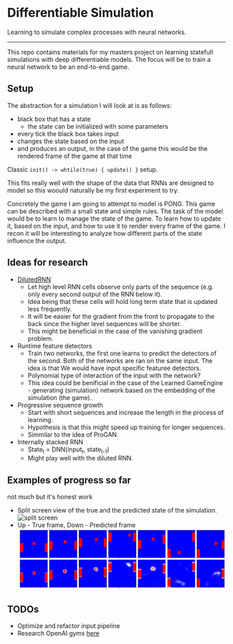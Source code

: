 # Differentiable Simulation
Learning to simulate complex processes with neural networks.

---

This repo contains materials for my masters project on learning statefull simulations with deep differentiable models. The focus will be to train a neural network to be an end-to-end game.

## Setup
The abstraction for a simulation I will look at is as follows:
 - black box that has a state
     - the state can be initialized with some parameters
 - every tick the black box takes input
 - changes the state based on the input
 - and produces an output, in the case of the game this would be the rendered frame of the game at that time
 
Classic `init() -> whtile(true) { update() }` setup.

This fits really well with the shape of the data that RNNs are designed to model so this woould naturally be my first experiment to try.

Concretely the game I am going to attempt to model is PONG. This game can be described with a small state and simple rules. The task of the model would be to learn to manage the state of the game. To learn how to update it, based on the input, and how to use it to render every frame of the game.
I recon it will be interesting to analyze how different parts of the state influence the output.

## Ideas for research
 - [DilutedRNN](https://github.com/code-terminator/DilatedRNN)
     - Let high level RNN cells observe only parts of the sequence (e.g. only every second output of the RNN below it).
     - Idea being that these cells will hold long term state that is updated less frequently. 
     - It will be easier for the gradient from the front to propagate to the back since the higher level sequences will be shorter.
     - This might be beneficial in the case of the vanishing gradient problem.
 - Runtime feature detectors
     - Train two networks, the first one learns to predict the detectors of the second. Both of the networks are ran on the same input. The idea is that We would have input specific featuree detectors.
     - Polynomial type of interaction of the input with the network?
     - This idea could be benificial in the case of the Learned GameEngine - generating (simulation) network based on the embedding of the simulation (the game).
 - Progressive sequence growth
     - Start with short sequences and increase the length in the process of learning.
     - Hypothesis is that this might speed up training for longer sequences.
     - Simmilar to the idea of ProGAN.
 - Internally stacked RNN
     - State<sub>t</sub> = DNN(input<sub>t</sub>, state<sub>t-1</sub>)
     - Might play well with the diluted RNN.

## Examples of progress so far

not much but it's honest work

 - Split screen view of the true and the predicted state of the simulation.
    ![split screen](assets/split_screen_view.gif)
 - Up - True frame, Down - Predicted frame
    ![training progress](assets/training_progress.png)

## TODOs
 - Optimize and refactor input pipeline
 - Research OpenAI gyms [here](https://gym.openai.com/envs/Pong-v0/)